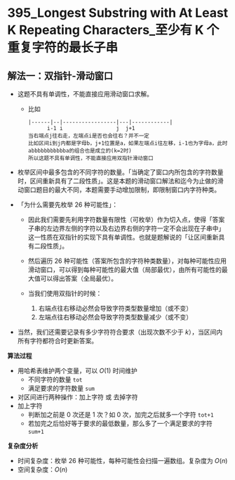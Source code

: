 # 395_Longest Substring with At Least K Repeating Characters_至少有 K 个重复字符的最长子串

## 解法一：双指针-滑动窗口

- 这题不具有单调性，不能直接应用滑动窗口求解。
  - 比如
    ```
    |------|--|-----------------|---|------------|
          i-1 i                 j  j+1
    当右端点j往右走，左端点i是否也会往右？并不一定
    比如区间i到j内都是字母b，j+1位置是a，如果左端点i往左移，i-1也为字母a，此时abbbbbbbbbbba的组合也是成立的(k=2时)
    所以这题不具有单调性，不能直接应用双指针滑动窗口
    ```
-  枚举区间中最多包含的不同字符的数量。「当确定了窗口内所包含的字符数量时，区间重新具有了二段性质」。这是本题的滑动窗口解法和迄今为止做的滑动窗口题目的最大不同，本题需要手动增加限制，即限制窗口内字符种类。

- 「为什么需要先枚举 $26$ 种可能性」：
  
  - 因此我们需要先利用字符数量有限性（可枚举）作为切入点，使得「答案子串的左边界左侧的字符以及右边界右侧的字符一定不会出现在子串中」这一性质在双指针的实现下具有单调性。也就是题解说的「让区间重新具有二段性质」。
  
  - 然后遍历 $26$ 种可能性（答案所包含的字符种类数量），对每种可能性应用滑动窗口，可以得到每种可能性的最大值（局部最优），由所有可能性的最大值可以得出答案（全局最优）。
  
  - 当我们使用双指针的时候：
    1. 右端点往右移动必然会导致字符类型数量增加（或不变）
    2. 左端点往右移动必然会导致字符类型数量减少（或不变）

- 当然，我们还需要记录有多少字符符合要求（出现次数不少于 $k$），当区间内所有字符都符合时更新答案。

**算法过程**
- 用哈希表维护两个变量，可以 $O(1)$ 时间维护
  - 不同字符的数量 `tot`
  - 满足要求的字符数量 `sum`
- 对区间进行两种操作：加上字符 或 去掉字符
- 加上字符
  - 判断加之前是 $0$ 次还是 $1$ 次？如 $0$ 次，加完之后就多一个字符 `tot+1`
  - 若加完之后恰好等于要求的最低数量，那么多了一个满足要求的字符 `sum+1`

**复杂度分析**
- 时间复杂度：枚举 $26$ 种可能性，每种可能性会扫描一遍数组。复杂度为 $O(n)$
- 空间复杂度：$O(n)$

